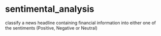 # sentimental_analysis
classify a news headline containing financial information into either one of the sentiments (Positive, Negative or Neutral)
